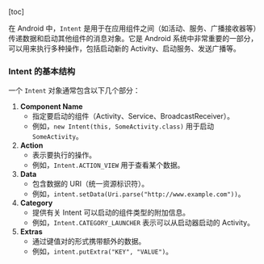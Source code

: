 [toc]

在 Android 中，`Intent` 是用于在应用组件之间（如活动、服务、广播接收器等）传递数据和启动其他组件的消息对象。它是 Android 系统中非常重要的一部分，可以用来执行多种操作，包括启动新的 Activity、启动服务、发送广播等。

### Intent 的基本结构

一个 `Intent` 对象通常包含以下几个部分：

1. **Component Name**
   - 指定要启动的组件（Activity、Service、BroadcastReceiver）。
   - 例如，`new Intent(this, SomeActivity.class)` 用于启动 `SomeActivity`。
2. **Action**
   - 表示要执行的操作。
   - 例如，`Intent.ACTION_VIEW` 用于查看某个数据。
3. **Data**
   - 包含数据的 URI（统一资源标识符）。
   - 例如，`intent.setData(Uri.parse("http://www.example.com"))`。
4. **Category**
   - 提供有关 Intent 可以启动的组件类型的附加信息。
   - 例如，`Intent.CATEGORY_LAUNCHER` 表示可以从启动器启动的 Activity。
5. **Extras**
   - 通过键值对的形式携带额外的数据。
   - 例如，`intent.putExtra("KEY", "VALUE")`。